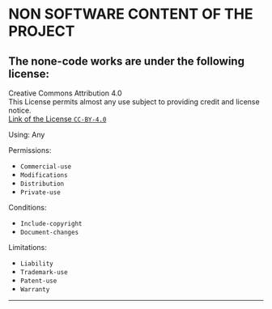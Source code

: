 # NON SOFTWARE CONTENT OF THE PROJECT

The none-code works are under the following license:
---

Creative Commons Attribution 4.0  
This License permits almost any use subject to providing credit and license notice.   
[Link of the License `CC-BY-4.0`](https://creativecommons.org/licenses/by/4.0/legalcode.txt)

Using: Any

Permissions:
  - `Commercial-use`
  - `Modifications`
  - `Distribution`
  - `Private-use`

Conditions:
  - `Include-copyright`
  - `Document-changes`

Limitations:
  - `Liability`
  - `Trademark-use`
  - `Patent-use`
  - `Warranty`

---



